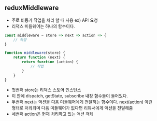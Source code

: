 ## reduxMiddleware
- 주로 비동기 작업을 처리 할 때 사용 ex) API 요청
- 리덕스 미들웨어는 하나의 함수이다.

```Javascript
const middleware = store => next => action => {
    // 작업
}

function middleware(store) {
    return function (next) {
        return function (action) {
            // 작업
        }
    }
}

```

- 첫번째 store는 리덕스 스토어 인스턴스
- 이 안에 dispatch, getState, subscribe 내장 함수들이 들어있다.
- 두번째 next는 액션을 다음 미들웨어에게 전달하는 함수이다. next(action) 이런 형태로 처리되며 다음 미들웨어가 없다면 리듀서에게 액션을 전달해줌
- 세번째 action은 현재 처리하고 있는 액션 객체